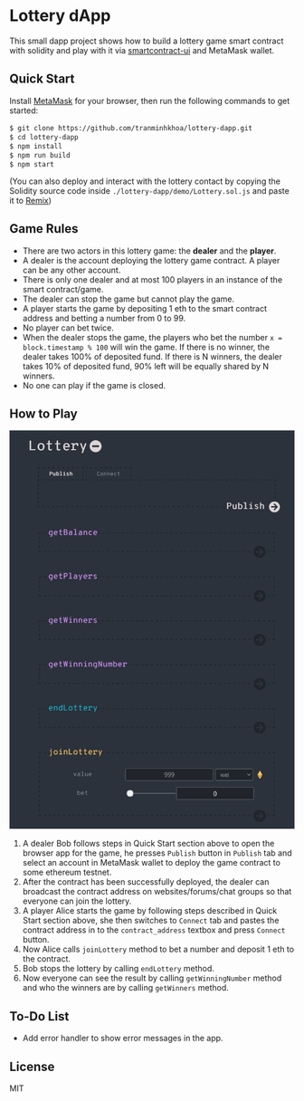 # Lottery dApp

This small dapp project shows how to build a lottery game smart contract with solidity and play with it via [smartcontract-ui](https://github.com/ninabreznik/smartcontract-UI) and MetaMask wallet.


## Quick Start

Install [MetaMask](https://metamask.io/download/) for your browser, then run the following commands to get started:
```
$ git clone https://github.com/tranminhkhoa/lottery-dapp.git
$ cd lottery-dapp
$ npm install
$ npm run build
$ npm start
```

(You can also deploy and interact with the lottery contact by copying the Solidity source code inside `./lottery-dapp/demo/Lottery.sol.js` and paste it to [Remix](https://remix.ethereum.org))

## Game Rules
- There are two actors in this lottery game: the **dealer** and the **player**.
- A dealer is the account deploying the lottery game contract. A player can be any other account.
- There is only one dealer and at most 100 players in an instance of the smart contract/game.
- The dealer can stop the game but cannot play the game.
- A player starts the game by depositing 1 eth to the smart contract address and betting a number from 0 to 99.
- No player can bet twice.
- When the dealer stops the game, the players who bet the number `x = block.timestamp % 100` will win the game. If there is no winner, the dealer takes 100% of deposited fund. If there is N winners, the dealer takes 10% of deposited fund, 90% left will be equally shared by N winners.
- No one can play if the game is closed.

## How to Play

![alt text](./screenshots/gui.jpg)

1. A dealer Bob follows steps in Quick Start section above to open the browser app for the game, he presses `Publish` button in `Publish` tab and select an account in MetaMask wallet to deploy the game contract to some ethereum testnet.
2. After the contract has been successfully deployed, the dealer can broadcast the contract address on websites/forums/chat groups so that everyone can join the lottery.
3. A player Alice starts the game by following steps described in Quick Start section above, she then switches to `Connect` tab and pastes the contract address in to the `contract_address` textbox and press `Connect` button.
4. Now Alice calls `joinLottery` method to bet a number and deposit 1 eth to the contract.
5. Bob stops the lottery by calling `endLottery` method.
6. Now everyone can see the result by calling `getWinningNumber` method and who the winners are by calling `getWinners` method.

## To-Do List
- Add error handler to show error messages in the app.

## License

MIT
